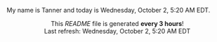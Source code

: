 My name is Tanner and today is Wednesday, October 2, 5:20 AM EDT.

<p align="center">This <i>README</i> file is generated <b>every 3 hours</b>!</br>Last refresh: Wednesday, October 2, 5:20 AM EDT<br /></p>
